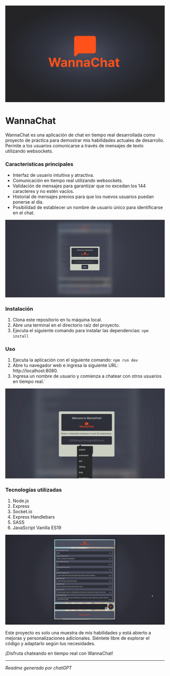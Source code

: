 ![Banner de WannaChat!](./src/public/assets/readme/banner-wanna-chat.png)

# WannaChat
WannaChat es una aplicación de chat en tiempo real desarrollada como proyecto de práctica para demostrar mis habilidades actuales de desarrollo. Permite a los usuarios comunicarse a través de mensajes de texto utilizando websockets.

### Características principales
- Interfaz de usuario intuitiva y atractiva.
- Comunicación en tiempo real utilizando websockets.
- Validación de mensajes para garantizar que no excedan los 144 caracteres y no estén vacíos.
- Historial de mensajes previos para que los nuevos usuarios puedan ponerse al día.
- Posibilidad de establecer un nombre de usuario único para identificarse en el chat.

![Screenshot del inicio de WannaChat](./src/public/assets/readme/screenshot.png)

### Instalación
1. Clona este repositorio en tu máquina local.
2. Abre una terminal en el directorio raíz del proyecto.
3. Ejecuta el siguiente comando para instalar las dependencias:
`npm install`

### Uso
1. Ejecuta la aplicación con el siguiente comando: 
`npm run dev`
2. Abre tu navegador web e ingresa la siguiente URL: http://localhost:8080.
3. Ingresa un nombre de usuario y comienza a chatear con otros usuarios en tiempo real.`

![Gif de inicio](./src/public/assets/readme/intro-gif.gif)

### Tecnologías utilizadas
1. Node.js
2. Express
3. Socket.io
4. Express Handlebars
5. SASS
6. JavaScript Vanilla ES19

![gif completo](./src/public/assets/readme/complete-gif.gif)

Este proyecto es solo una muestra de mis habilidades y está abierto a mejoras y personalizaciones adicionales. Siéntete libre de explorar el código y adaptarlo según tus necesidades.

¡Disfruta chateando en tiempo real con WannaChat!

------------

*Readme generado por chatGPT*